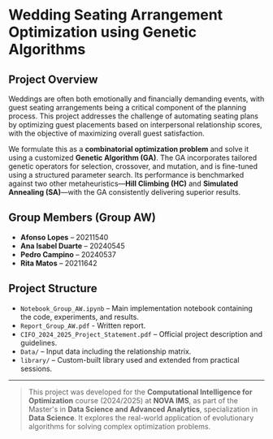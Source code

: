 # Wedding Seating Arrangement Optimization using Genetic Algorithms

## Project Overview

Weddings are often both emotionally and financially demanding events, with guest seating arrangements being a critical component of the planning process. This project addresses the challenge of automating seating plans by optimizing guest placements based on interpersonal relationship scores, with the objective of maximizing overall guest satisfaction.

We formulate this as a **combinatorial optimization problem** and solve it using a customized **Genetic Algorithm (GA)**. The GA incorporates tailored genetic operators for selection, crossover, and mutation, and is fine-tuned using a structured parameter search. Its performance is benchmarked against two other metaheuristics—**Hill Climbing (HC)** and **Simulated Annealing (SA)**—with the GA consistently delivering superior results.

## Group Members (Group AW)

- **Afonso Lopes** – 20211540  
- **Ana Isabel Duarte** – 20240545  
- **Pedro Campino** – 20240537  
- **Rita Matos** – 20211642

## Project Structure

- `Notebook_Group_AW.ipynb` – Main implementation notebook containing the code, experiments, and results.
- `Report_Group_AW.pdf` - Written report.
- `CIFO_2024_2025_Project_Statement.pdf` – Official project description and guidelines.
- `Data/` – Input data including the relationship matrix.
- `library/` – Custom-built library used and extended from practical sessions.

---

> This project was developed for the **Computational Intelligence for Optimization** course (2024/2025) at **NOVA IMS**, as part of the Master's in **Data Science and Advanced Analytics**, specialization in **Data Science**. It explores the real-world application of evolutionary algorithms for solving complex optimization problems.
